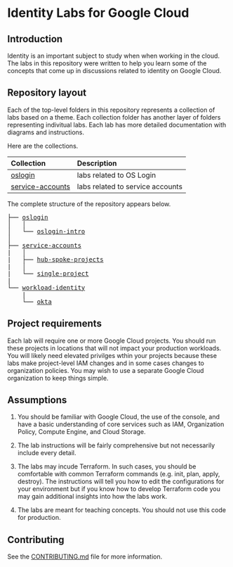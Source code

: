 # Identity Labs for Google Cloud

## Introduction

Identity is an important subject to study when when working in the cloud.
The labs in this repository were written to help you learn some of the concepts that come up in discussions
related to identity on Google Cloud.

## Repository layout

Each of the top-level folders in this repository represents a collection of labs based on a theme.
Each collection folder has another layer of folders representing indivitual labs.
Each lab has more detailed documentation with diagrams and instructions.

Here are the collections.

| Collection | Description |
| :--- | :--- |
| [oslogin](./oslogin/) | labs related to OS Login |
| [service-accounts](./service-accounts/) | labs related to service accounts |

The complete structure of the repository appears below.

<pre>
├── <a href="./oslogin" title="oslogin">oslogin</a>
│   │
│   └── <a href="./oslogin/oslogin-intro" title="oslogin-intro">oslogin-intro</a>
│
├── <a href="./service-accounts" title="service-accounts">service-accounts</a>
|   │
|   ├── <a href="./service-accounts/hub-spoke-projects" title="hub-spoke-projects">hub-spoke-projects</a>
|   │
|   └── <a href="./service-accounts/single-project" title="single-project">single-project</a>
|
└── <a href="./workload-identity" title="service-accounts">workload-identity</a>
    |
    └── <a href="./workload-identity/okta" title="okta">okta</a>
</pre>

## Project requirements

Each lab will require one or more Google Cloud projects.
You should run these projects in locations that will not impact your production workloads.
You will likely need elevated privilges wthin your projects because these labs make project-level IAM changes and in 
some cases changes to organization policies.
You may wish to use a separate Google Cloud organization to keep things simple.

## Assumptions

1. You should be familiar with Google Cloud, the use of the console, and have a basic understanding of core services such as IAM, Organization Policy, Compute Engine, and Cloud Storage.

1. The lab instructions will be fairly comprehensive but not necessarily include every detail.

1. The labs may incude Terraform.
In such cases, you should be comfortable with common Terraform commands (e.g. init, plan, apply, destroy).
The instructions will tell you how to edit the configurations for your environment but if you know how to develop Terraform code you may gain additional insights into how the labs work.

1. The labs are meant for teaching concepts.
You should not use this code for production.

## Contributing

See the [CONTRIBUTING.md](./CONTRIBUTING.md) file for more information.
